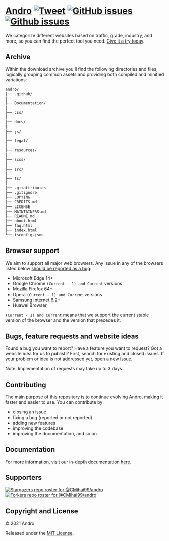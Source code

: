 <!-- SPDX-License-Identifier: MIT-only -->

# [Andro](https://cmihai99.github.io/andro) [![Tweet](https://img.shields.io/twitter/url/http/shields.io.svg?style=social)](https://twitter.com/intent/tweet?text=Find%20over%20100%20new%20and%20exciting%20websites%20at&url=http://cmihai99.github.io/andro&via=androteamfaq&hashtags=andro,webdevelopment,website,websitefinder,developers) [![GitHub issues](https://img.shields.io/github/issues/CMihai99/andro)](https://github.com/CMihai99/andro/issues) [![Github issues](https://img.shields.io/github/issues-closed/CMihai99/andro)](https://github.com/CMihai99/andro/issues?q=is%3Aissue+is%3Aclosed)

We categorize different websites based on traffic, grade,
industry, and more, so you can find the perfect tool you need.
[Give it a try today](https://cmihai99.github.io/andro/categories.html).

## Archive

Within the download archive you'll find the following directories and files,
logically grouping common assets and providing both compiled and minified variations:

```sh
andro/
├── .github/
│
├── Documentation/
│
├── css/
│
├── docs/
│
├── js/
│
├── legal/
│
├── resources/
│
├── scss/
│
├── src/
│
├── ts/
│
├── .gitattributes
├── .gitignore
├── COPYING
├── CREDITS.md
├── LICENSE
├── MAINTAINERS.md
├── README.md
├── about.html
├── faq.html
├── index.html
└── tsconfig.json
```

## Browser support

We aim to support all major web browsers. Any issue in any of the browsers listed below
[should be reported as a bug](https://github.com/CMihai99/andro/issues/new?assignees=&labels=bug&template=bug_report.md&title=%5BBug%5D):

- Microsoft Edge 14+
- Google Chrome ``(Current - 1) and Current`` versions
- Mozilla Firefox 64+
- Opera ``(Current - 1) and Current`` versions
- Samsung Internet 6.2+
- Huawei Browser

``(Current - 1) and Current`` means that we support the current stable version
of the browser and the version that precedes it.

<!-- ## Device support

We also aim to support all major devices. Any issue in any of the devices listed below
[should be reported as a bug](https://github.com/CMihai99/andro/issues/new?assignees=&labels=bug&template=bug_report.md&title=%5BBug%5D):

- High resolution desktops
- Low resolution desktops
- High resolution tablets and smartphones
- Low resolution tablets and smartphones -->

## Bugs, feature requests and website ideas

Found a bug you want to report? Have a feature you want to request?
Got a website idea for us to publish? First,
search for existing and closed issues.
If your problem or idea is not addressed yet,
[open a new issue](https://github.com/CMihai99/andro/issues/new/choose).

Note: Implementation of requests may take up to 3 days.

## Contributing

The main purpose of this repository is to continue evolving Andro, making it faster and easier to use.
You can contribute by:
- closing an issue
- fixing a bug (reported or not reported)
- adding new features
- improving the codebase
- improving the documentation, and so on.

## Documentation

For more information, visit our in-depth documentation [here](https://github.com/CMihai99/andro/tree/main/Documentation).

## Supporters

[![Stargazers repo roster for @CMihai99/andro](https://reporoster.com/stars/CMihai99/andro)](https://github.com/CMihai99/andro/stargazers)
[![Forkers repo roster for @CMihai99/andro](https://reporoster.com/forks/CMihai99/andro)](https://github.com/CMihai99/andro/network/members)

## Copyright and License

© 2021 Andro

Released under the [MIT License](LICENSE).